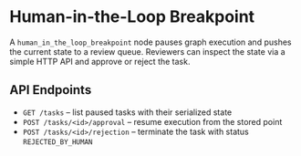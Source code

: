# Human-in-the-Loop Breakpoint

A `human_in_the_loop_breakpoint` node pauses graph execution and pushes the
current state to a review queue. Reviewers can inspect the state via a simple
HTTP API and approve or reject the task.

## API Endpoints

- `GET /tasks` – list paused tasks with their serialized state
- `POST /tasks/<id>/approval` – resume execution from the stored point
- `POST /tasks/<id>/rejection` – terminate the task with status `REJECTED_BY_HUMAN`
